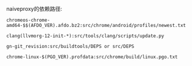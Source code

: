 naiveproxy的依赖路径:

```
chromeos-chrome-amd64-$$(AFDO_VER).afdo.bz2:src/chrome/android/profiles/newest.txt
````
```
clang(llvmorg-12-init-*):src/tools/clang/scripts/update.py
```
````
gn-git_revision:src/buildtools/DEPS or src/DEPS
``````
````````
chrome-linux-$(PGO_VER).profdata:src/chrome/build/linux.pgo.txt
